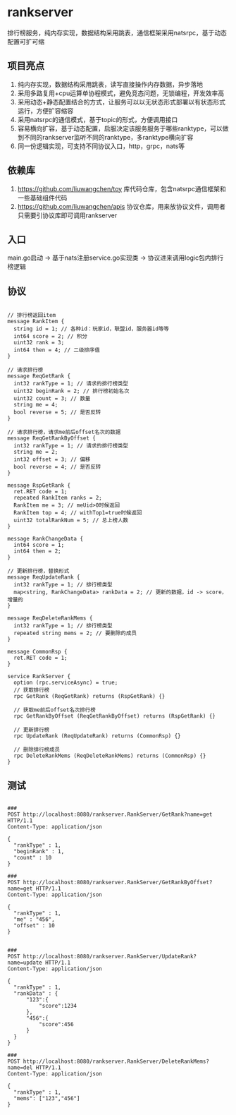 # rankserver

排行榜服务，纯内存实现，数据结构采用跳表，通信框架采用natsrpc，基于动态配置可扩可缩

## 项目亮点

1. 纯内存实现，数据结构采用跳表，读写直接操作内存数据，异步落地
2. 采用多路复用+cpu运算单协程模式，避免竞态问题，无锁编程，开发效率高
3. 采用动态+静态配置结合的方式，让服务可以以无状态形式部署以有状态形式运行，方便扩容缩容
4. 采用natsrpc的通信模式，基于topic的形式，方便调用接口
5. 容易横向扩容，基于动态配置，启服决定该服务服务于哪些ranktype，可以做到不同的rankserver监听不同的ranktype，多ranktype横向扩容
6. 同一份逻辑实现，可支持不同协议入口，http，grpc，nats等

## 依赖库

1. https://github.com/liuwangchen/toy 库代码仓库，包含natsrpc通信框架和一些基础组件代码
2. https://github.com/liuwangchen/apis 协议仓库，用来放协议文件，调用者只需要引协议库即可调用rankserver

## 入口

main.go启动 -> 基于nats注册service.go实现类 -> 协议进来调用logic包内排行榜逻辑

## 协议

```

// 排行榜返回item
message RankItem {
  string id = 1; // 各种id：玩家id，联盟id，服务器id等等
  int64 score = 2; // 积分
  uint32 rank = 3;
  int64 then = 4; // 二级排序值
}

// 请求排行榜
message ReqGetRank {
  int32 rankType = 1; // 请求的排行榜类型
  uint32 beginRank = 2; // 排行榜初始名次
  uint32 count = 3; // 数量
  string me = 4;
  bool reverse = 5; // 是否反转
}

// 请求排行榜，请求me前后offset名次的数据
message ReqGetRankByOffset {
  int32 rankType = 1; // 请求的排行榜类型
  string me = 2;
  int32 offset = 3; // 偏移
  bool reverse = 4; // 是否反转
}

message RspGetRank {
  ret.RET code = 1;
  repeated RankItem ranks = 2;
  RankItem me = 3; // meUid>0时候返回
  RankItem top = 4; // withTop1=true时候返回
  uint32 totalRankNum = 5; // 总上榜人数
}

message RankChangeData {
  int64 score = 1;
  int64 then = 2;
}

// 更新排行榜，替换形式
message ReqUpdateRank {
  int32 rankType = 1; // 排行榜类型
  map<string, RankChangeData> rankData = 2; // 更新的数据，id -> score，增量的
}

message ReqDeleteRankMems {
  int32 rankType = 1; // 排行榜类型
  repeated string mems = 2; // 要删除的成员
}

message CommonRsp {
  ret.RET code = 1;
}

service RankServer {
  option (rpc.serviceAsync) = true;
  // 获取排行榜
  rpc GetRank (ReqGetRank) returns (RspGetRank) {}

  // 获取me前后offset名次排行榜
  rpc GetRankByOffset (ReqGetRankByOffset) returns (RspGetRank) {}

  // 更新排行榜
  rpc UpdateRank (ReqUpdateRank) returns (CommonRsp) {}

  // 删除排行榜成员
  rpc DeleteRankMems (ReqDeleteRankMems) returns (CommonRsp) {}
}

```

## 测试

```http

###
POST http://localhost:8080/rankserver.RankServer/GetRank?name=get HTTP/1.1
Content-Type: application/json

{
  "rankType" : 1,
  "beginRank" : 1,
  "count" : 10
}

###
POST http://localhost:8080/rankserver.RankServer/GetRankByOffset?name=get HTTP/1.1
Content-Type: application/json

{
  "rankType" : 1,
  "me" : "456",
  "offset" : 10
}


###
POST http://localhost:8080/rankserver.RankServer/UpdateRank?name=update HTTP/1.1
Content-Type: application/json

{
  "rankType" : 1,
  "rankData" : {
      "123":{
          "score":1234
      },
      "456":{
          "score":456
      }
  }
}

###
POST http://localhost:8080/rankserver.RankServer/DeleteRankMems?name=del HTTP/1.1
Content-Type: application/json

{
  "rankType" : 1,
  "mems": ["123","456"]
}
```
